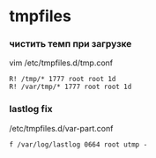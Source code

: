 tmpfiles
========

### чистить темп при загрузке

vim /etc/tmpfiles.d/tmp.conf

    R! /tmp/* 1777 root root 1d
    R! /var/tmp/* 1777 root root 1d

### lastlog fix
/etc/tmpfiles.d/var-part.conf

`f /var/log/lastlog 0664 root utmp -`